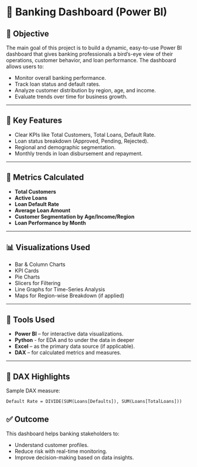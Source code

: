 # 📘  Banking Dashboard (Power BI)

## 🎯 Objective

The main goal of this project is to build a dynamic, easy-to-use Power BI dashboard that gives banking professionals a bird’s-eye view of their operations, customer behavior, and loan performance.
The dashboard allows users to:
- Monitor overall banking performance.
- Track loan status and default rates.
- Analyze customer distribution by region, age, and income.
- Evaluate trends over time for business growth.
---
## 📌 Key Features
- Clear KPIs like Total Customers, Total Loans, Default Rate.
- Loan status breakdown (Approved, Pending, Rejected).
- Regional and demographic segmentation.
- Monthly trends in loan disbursement and repayment.
---
## 🧮 Metrics Calculated

- **Total Customers**
- **Active Loans**
- **Loan Default Rate**
- **Average Loan Amount**
- **Customer Segmentation by Age/Income/Region**
- **Loan Performance by Month**

---

## 📊 Visualizations Used

- Bar & Column Charts
- KPI Cards
- Pie Charts
- Slicers for Filtering
- Line Graphs for Time-Series Analysis
- Maps for Region-wise Breakdown (if applied)

---

## 🧰 Tools Used
- **Power BI** – for interactive data visualizations.
- **Python** - for EDA and to under the data in deeper
- **Excel** – as the primary data source (if applicable).
- **DAX** – for calculated metrics and measures.

---

## 🧪 DAX Highlights

Sample DAX measure:
```DAX
Default Rate = DIVIDE(SUM(Loans[Defaults]), SUM(Loans[TotalLoans]))
```
## ✅ Outcome
This dashboard helps banking stakeholders to:
- Understand customer profiles.
- Reduce risk with real-time monitoring.
- Improve decision-making based on data insights.
